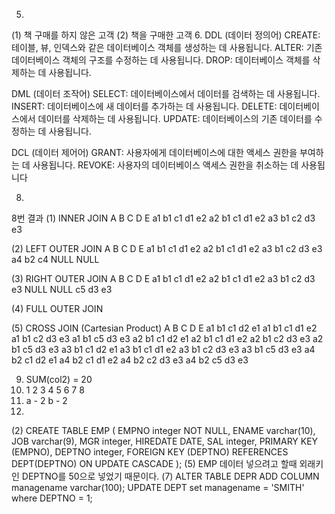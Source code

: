 
5.
(1) 책 구매를 하지 않은 고객
(2) 책을 구매한 고객
6.
DDL (데이터 정의어)
CREATE: 테이블, 뷰, 인덱스와 같은 데이터베이스 객체를 생성하는 데 사용됩니다.
ALTER: 기존 데이터베이스 객체의 구조를 수정하는 데 사용됩니다.
DROP: 데이터베이스 객체를 삭제하는 데 사용됩니다.

DML (데이터 조작어)
SELECT: 데이터베이스에서 데이터를 검색하는 데 사용됩니다.
INSERT: 데이터베이스에 새 데이터를 추가하는 데 사용됩니다.
DELETE: 데이터베이스에서 데이터를 삭제하는 데 사용됩니다.
UPDATE: 데이터베이스의 기존 데이터를 수정하는 데 사용됩니다.

DCL (데이터 제어어)
GRANT: 사용자에게 데이터베이스에 대한 액세스 권한을 부여하는 데 사용됩니다.
REVOKE: 사용자의 데이터베이스 액세스 권한을 취소하는 데 사용됩니다

8.
8번 결과
(1) INNER JOIN
A	B	C	D	E
a1	b1	c1	d1	e2
a2	b1	c1	d1	e2
a3	b1	c2	d3	e3

(2) LEFT OUTER JOIN
A	B	C	D	E
a1	b1	c1	d1	e2
a2	b1	c1	d1	e2
a3	b1	c2	d3	e3
a4	b2	c4	NULL	NULL

(3) RIGHT OUTER JOIN
A	B	C	D	E
a1	b1	c1	d1	e2
a2	b1	c1	d1	e2
a3	b1	c2	d3	e3
NULL	NULL	c5	d3	e3

(4) FULL OUTER JOIN


(5) CROSS JOIN (Cartesian Product)
A	B	C	D	E
a1	b1	c1	d2	e1
a1	b1	c1	d1	e2
a1	b1	c2	d3	e3
a1	b1	c5	d3	e3
a2	b1	c1	d2	e1
a2	b1	c1	d1	e2
a2	b1	c2	d3	e3
a2	b1	c5	d3	e3
a3	b1	c1	d2	e1
a3	b1	c1	d1	e2
a3	b1	c2	d3	e3
a3	b1	c5	d3	e3
a4	b2	c1	d2	e1
a4	b2	c1	d1	e2
a4	b2	c2	d3	e3
a4	b2	c5	d3	e3

9. SUM(col2) = 20
10. 1 2 3 4 5 6 7 8
11. a - 2  b - 2
12. 
(2) 
CREATE TABLE EMP (
  EMPNO integer NOT NULL,
  ENAME varchar(10),
  JOB varchar(9),
  MGR integer,
  HIREDATE DATE,
  SAL integer,
  PRIMARY KEY (EMPNO),
  DEPTNO integer,
  FOREIGN KEY (DEPTNO)
                REFERENCES DEPT(DEPTNO) ON UPDATE CASCADE
);
(5) EMP 데이터 넣으려고 할때 외래키인 DEPTNO를 50으로 넣었기 때문이다.
(7) ALTER TABLE DEPR ADD COLUMN managename varchar(100);
UPDATE DEPT
set managename = 'SMITH'
where DEPTNO = 1;

















































